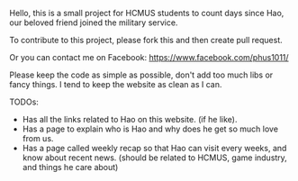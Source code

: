Hello, this is a small project for HCMUS students to count days since Hao, our beloved friend joined the military service.

To contribute to this project, please fork this and then create pull request.

Or you can contact me on Facebook: https://www.facebook.com/phus1011/

Please keep the code as simple as possible, don't add too much libs or  fancy things. I tend to keep the website as clean as I can.

TODOs: 
- Has all the links related to Hao on this website. (if he like).
- Has a page to explain who is Hao and why does he get so much love from us.
- Has a page called weekly recap so that Hao can visit every weeks, and know about recent news. (should be related to HCMUS, game industry, and things he care about)
  
